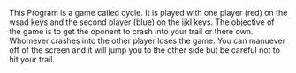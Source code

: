 This Program is a game called cycle. It is played with one player (red) on the wsad keys and the second player (blue) on the ijkl keys. The objective of the game is to get the oponent to crash into your trail or there own. Whomever crashes into the other player loses the game. You can manuever off of the screen and it will jump you to the other side but be careful not to hit your trail.